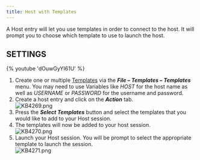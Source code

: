 ```yaml
---
title: Host with Templates
---
```

A Host entry will let you use templates in order to connect to the host. It will prompt you to choose which template to use to launch the host.

## SETTINGS

{% youtube 'dOuwGyYI61U' %}

1. Create one or multiple [Templates](https://helprdm.devolutions.net/file_templates.html) via the ***File – Templates – Templates*** menu. You may need to use Variables like $HOST$ for the host name as well as $USERNAME$ or $PASSWORD$ for the username and password.
1. Create a host entry and click on the ***Action*** tab.  
![KB4269.png](/img/en/kb/KB4269.png)
1. Press the ***Select Templates*** button and select the templates that you would like to add to your Host session.
1. The templates will now be added to your host session.  
![KB4270.png](/img/en/kb/KB4270.png)
1. Launch your Host session. You will be prompt to select the appropriate template to launch the session.  
![KB4271.png](/img/en/kb/KB4271.png)
